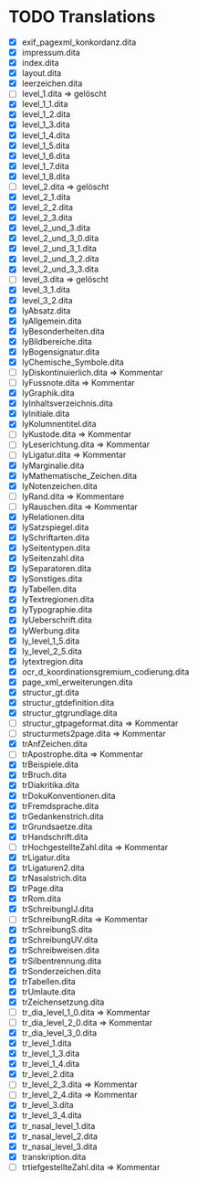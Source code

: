 # TODO Translations

* [x] exif_pagexml_konkordanz.dita
* [x] impressum.dita
* [x] index.dita
* [x] layout.dita
* [X] leerzeichen.dita
* [ ] level_1.dita => gelöscht
* [x] level_1_1.dita
* [x] level_1_2.dita
* [x] level_1_3.dita
* [x] level_1_4.dita
* [x] level_1_5.dita
* [x] level_1_6.dita
* [x] level_1_7.dita
* [x] level_1_8.dita
* [ ] level_2.dita => gelöscht
* [x] level_2_1.dita
* [x] level_2_2.dita
* [x] level_2_3.dita
* [x] level_2_und_3.dita
* [x] level_2_und_3_0.dita
* [x] level_2_und_3_1.dita
* [x] level_2_und_3_2.dita
* [x] level_2_und_3_3.dita
* [ ] level_3.dita => gelöscht
* [x] level_3_1.dita
* [x] level_3_2.dita
* [x] lyAbsatz.dita
* [x] lyAllgemein.dita
* [x] lyBesonderheiten.dita
* [x] lyBildbereiche.dita
* [x] lyBogensignatur.dita
* [x] lyChemische_Symbole.dita
* [ ] lyDiskontinuierlich.dita => Kommentar
* [ ] lyFussnote.dita => Kommentar
* [x] lyGraphik.dita
* [x] lyInhaltsverzeichnis.dita
* [x] lyInitiale.dita
* [x] lyKolumnentitel.dita
* [ ] lyKustode.dita => Kommentar
* [ ] lyLeserichtung.dita => Kommentar
* [ ] lyLigatur.dita => Kommentar
* [x] lyMarginalie.dita
* [x] lyMathematische_Zeichen.dita
* [x] lyNotenzeichen.dita
* [ ] lyRand.dita => Kommentare
* [ ] lyRauschen.dita => Kommentar
* [x] lyRelationen.dita
* [x] lySatzspiegel.dita
* [x] lySchriftarten.dita
* [x] lySeitentypen.dita
* [x] lySeitenzahl.dita
* [x] lySeparatoren.dita
* [x] lySonstiges.dita
* [x] lyTabellen.dita
* [x] lyTextregionen.dita
* [x] lyTypographie.dita
* [x] lyUeberschrift.dita
* [x] lyWerbung.dita
* [x] ly_level_1_5.dita
* [x] ly_level_2_5.dita
* [x] lytextregion.dita
* [x] ocr_d_koordinationsgremium_codierung.dita
* [x] page_xml_erweiterungen.dita
* [x] structur_gt.dita
* [x] structur_gtdefinition.dita
* [x] structur_gtgrundlage.dita
* [ ] structur_gtpageformat.dita => Kommentar
* [ ] structurmets2page.dita => Kommentar
* [x] trAnfZeichen.dita
* [ ] trApostrophe.dita => Kommentar
* [x] trBeispiele.dita
* [x] trBruch.dita
* [x] trDiakritika.dita
* [x] trDokuKonventionen.dita
* [x] trFremdsprache.dita
* [x] trGedankenstrich.dita
* [x] trGrundsaetze.dita
* [x] trHandschrift.dita
* [ ] trHochgestellteZahl.dita => Kommentar
* [x] trLigatur.dita
* [x] trLigaturen2.dita
* [x] trNasalstrich.dita
* [x] trPage.dita
* [x] trRom.dita
* [x] trSchreibungIJ.dita
* [ ] trSchreibungR.dita => Kommentar
* [x] trSchreibungS.dita
* [x] trSchreibungUV.dita
* [x] trSchreibweisen.dita
* [x] trSilbentrennung.dita
* [x] trSonderzeichen.dita
* [x] trTabellen.dita
* [x] trUmlaute.dita
* [x] trZeichensetzung.dita
* [ ] tr_dia_level_1_0.dita => Kommentar
* [ ] tr_dia_level_2_0.dita => Kommentar
* [x] tr_dia_level_3_0.dita
* [x] tr_level_1.dita
* [x] tr_level_1_3.dita
* [x] tr_level_1_4.dita
* [x] tr_level_2.dita
* [ ] tr_level_2_3.dita => Kommentar
* [ ] tr_level_2_4.dita => Kommentar
* [x] tr_level_3.dita
* [x] tr_level_3_4.dita
* [x] tr_nasal_level_1.dita
* [x] tr_nasal_level_2.dita
* [x] tr_nasal_level_3.dita
* [x] transkription.dita
* [ ] trtiefgestellteZahl.dita => Kommentar
